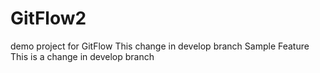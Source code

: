 # GitFlow2
demo project for GitFlow
This change in develop branch
Sample Feature
This is a change in develop branch
